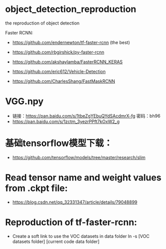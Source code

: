 # object_detection_reproduction
the reproduction of object detection

Faster RCNN: 
- https://github.com/endernewton/tf-faster-rcnn (the best)

- https://github.com/rbgirshick/py-faster-rcnn
- https://github.com/akshaylamba/FasterRCNN_KERAS
- https://github.com/eric612/Vehicle-Detection
- https://github.com/CharlesShang/FastMaskRCNN

# VGG.npy
- 链接：https://pan.baidu.com/s/1tbeZgYEbuQYdSAcdmrX-fg 密码：bh96
- https://pan.baidu.com/s/1zctm_3yezrPPft7kOxW2_g

# 基础tensorflow模型下载：
- https://github.com/tensorflow/models/tree/master/research/slim

# Read tensor name and weight values from .ckpt file:
- https://blog.csdn.net/qq_32331347/article/details/79048899

# Reproduction of tf-faster-rcnn:
- Create a soft link to use the VOC datasets in data folder
ln -s [VOC datasets folder] [current code data folder]
